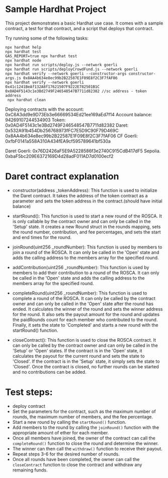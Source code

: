 # Sample Hardhat Project

This project demonstrates a basic Hardhat use case. It comes with a sample contract, a test for that contract, and a script that deploys that contract.

Try running some of the following tasks:

```shell
npx hardhat help
npx hardhat test
GAS_REPORT=true npx hardhat test
npx hardhat node
npx hardhat run scripts/deploy.js --network goerli
npx hardhat run scripts/deployCrowdFund.js --network goerli
npx hardhat verify --network goerli --constructor-args constructor-args.js 0x8AA4b634e8ec99b2B22587E1F09E8f2C3F7fAF06
npx hardhat verify --network goerli 0x41c1241BeAf132A8f17621507F9222E782501B1C 0x0AD4F5143c1e3Bd2749F246548547B7711d82382 //sc address - token address
 npx hardhat clean
```
Deploying contracts with the account: 0xC6A3dd9e9D73Eb3e66669534Ed21ee169aEd7f14
Account balance: 94269107244534903
Token:  0x0AD4F5143c1e3Bd2749F246548547B7711d82382
Daret: 0x532A91b454Db256768973fFC7E5D9C90F79D469C 0x8AA4b634e8ec99b2B22587E1F09E8f2C3F7fAF06
CF
    Goerli: 0xfbF0141a558A310A434fEA9cf595789641bf530a

Daret
    Goerli: 0x76D2426aF5E9A5228586f3e2740C915CdB417dF5 
    Sepolia. 0xbaF5bc209E6372169D4d28adF011AD7d0100ecf2

# Daret contract explanation
* constructor(address _tokenAddress): This function is used to initialize the Daret contract. It takes the address of the token contract as a parameter and sets the token address in the contract.(should have initial balance)
  
* startRound(): This function is used to start a new round of the ROSCA. It is only callable by the contract owner and can only be called in the 'Setup' state. It creates a new Round struct in the rounds mapping, sets the round number, contribution, and fee percentages, and sets the start and end times for the round.

* joinRound(uint256 _roundNumber): This function is used by members to join a round of the ROSCA. It can only be called in the 'Open' state and adds the calling address to the members array for the specified round.

* addContribution(uint256 _roundNumber): This function is used by members to add their contribution to a round of the ROSCA. It can only be called in the 'Open' state and adds the calling address to the members array for the specified round.

* completeRound(uint256 _roundNumber): This function is used to complete a round of the ROSCA. It can only be called by the contract owner and can only be called in the 'Open' state after the round has ended. It calculates the winner of the round and sets the winner address for the round. It also sets the payout amount for the round and updates the paidRounds count for each member who contributed to the round. Finally, it sets the state to 'Completed' and starts a new round with the startRound() function.

* closeContract(): This function is used to close the ROSCA contract. It can only be called by the contract owner and can only be called in the 'Setup' or 'Open' states. If the contract is in the 'Open' state, it calculates the payout for the current round and sets the state to 'Closed'. If the contract is in the 'Setup' state, it simply sets the state to 'Closed'. Once the contract is closed, no further rounds can be started and no contributions can be added.

# Test steps:
* deploy contract
* Set the parameters for the contract, such as the maximum number of rounds, the maximum number of members, and the fee percentage.
* Start a new round by calling the `startRound()` function.
* Add members to the round by calling the `joinRound()` function with the appropriate amount of ether for each member.
* Once all members have joined, the owner of the contract can call the `completeRound()` function to close the round and determine the winner.
* The winner can then call the `withdraw()` function to receive their payout.
* Repeat steps 3-6 for the desired number of rounds.
* Once all rounds have been completed, the owner can call the `closeContract` function to close the contract and withdraw any remaining funds.